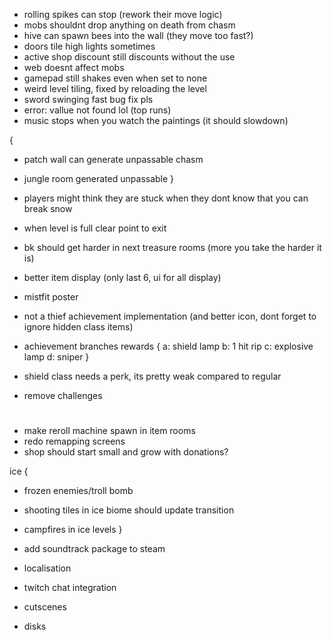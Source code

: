 * rolling spikes can stop (rework their move logic)
* mobs shouldnt drop anything on death from chasm
* hive can spawn bees into the wall (they move too fast?)
* doors tile high lights sometimes
* active shop discount still discounts without the use
* web doesnt affect mobs
* gamepad still shakes even when set to none
* weird level tiling, fixed by reloading the level
* sword swinging fast bug fix pls
* error: vallue not found lol (top runs)
* music stops when you watch the paintings (it should slowdown)

{
 * patch wall can generate unpassable chasm
 * jungle room generated unpassable
} 

* players might think they are stuck when they dont know that you can break snow
* when level is full clear point to exit
* bk should get harder in next treasure rooms (more you take the harder it is)
* better item display (only last 6, ui for all display)
* mistfit poster

* not a thief achievement implementation (and better icon, dont forget to ignore hidden class items)

* achievement branches rewards {
 a: shield lamp
 b: 1 hit rip
 c: explosive lamp
 d: sniper
}

* shield class needs a perk, its pretty weak compared to regular
* remove challenges

#
* make reroll machine spawn in item rooms
* redo remapping screens
* shop should start small and grow with donations?

ice {
 * frozen enemies/troll bomb
 * shooting tiles in ice biome should update transition
 * campfires in ice levels
}

* add soundtrack package to steam
* localisation
* twitch chat integration
* cutscenes
* disks